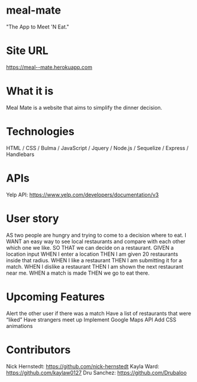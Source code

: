 # meal-mate
"The App to Meet 'N Eat."

# Site URL
https://meal--mate.herokuapp.com

# What it is
Meal Mate is a website that aims to simplify the dinner decision.

# Technologies
HTML /  CSS / Bulma / JavaScript / Jquery / Node.js / Sequelize / Express / Handlebars

# APIs
Yelp API: https://www.yelp.com/developers/documentation/v3

# User story
AS two people are hungry and trying to come to a decision where to eat. I WANT an easy way to see local restaurants and compare with each other which one we like. SO THAT we can decide on a restaurant.
GIVEN a location input 
WHEN I enter a location THEN I am given 20 restaurants inside that radius.
WHEN I like a restaurant THEN I am submitting it for a match.
WHEN I dislike a restaurant THEN I am shown the next restaurant near me.
WHEN a match is made THEN we go to eat there.

# Upcoming Features
Alert the other user if there was a match
Have a list of restaurants that were “liked”
Have strangers meet up
Implement Google Maps API
Add CSS animations

# Contributors
Nick Hernstedt: https://github.com/nick-hernstedt
Kayla Ward: https://github.com/kaylaw0127
Dru Sanchez: https://github.com/Drubaloo

